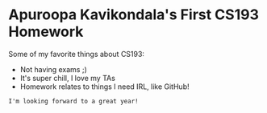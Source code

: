 # Apuroopa Kavikondala's First CS193 Homework

Some of my favorite things about CS193:
- Not having exams ;)
- It's super chill, I love my TAs
- Homework relates to things I need IRL, like GitHub!


```I'm looking forward to a great year!```
